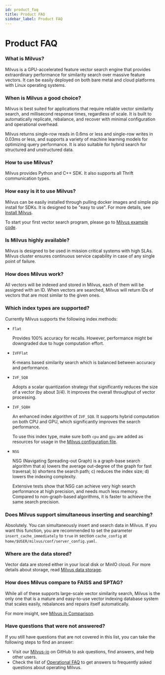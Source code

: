```yaml
---
id: product_faq
title: Product FAQ
sidebar_label: Product FAQ
---
```


# Product FAQ

### What is Milvus?

Milvus is a GPU-accelerated feature vector search engine that provides extraordinary performance for similarity search over massive feature vectors. It can be easily deployed on both bare metal and cloud platforms with Linux operating systems.

### When is Milvus a good choice?

Milvus is best suited for applications that require reliable vector similarity search, and millisecond response times, regardless of scale. It is built to automatically replicate, rebalance, and recover with minimal configuration and operational overhead. 

Milvus returns single-row reads in 0.6ms or less and single-row writes in 0.03ms or less, and supports a variety of machine learning models for optimizing query performance. It is also suitable for hybrid search for structured and unstructured data.

### How to use Milvus?

Milvus provides Python and C++ SDK. It also supports all Thrift communication types.

### How easy is it to use Milvus?

Milvus can be easily installed through pulling docker images and simple pip install for SDKs. It is designed to be "easy to use". For more details, see [Install Milvus](userguide/install_milvus.md).

To start your first vector search program, please go to [Milvus example code](userguide/example_code.md).

### Is Milvus highly available?

Milvus is designed to be used in mission critical systems with high SLAs. Milvus cluster ensures continuous service capability in case of any single point of failure.

### How does Milvus work?

All vectors will be indexed and stored in Milvus, each of them will be assigned with an ID. When vectors are searched, Milvus will return IDs of vectors that are most similar to the given ones.

### Which index types are supported?

Currently Milvus supports the following index methods:

- `Flat`

  Provides 100% accuracy for recalls. However, performance might be downgraded due to huge computation effort.

- `IVFFlat`

  K-means based similarity search which is balanced between accuracy and performance.

- `IVF_SQ8`

  Adopts a scalar quantization strategy that significantly reduces the size of a vector (by about 3/4). It improves the overall throughput of vector processing.

- `IVF_SQ8H`

  An enhanced index algorithm of `IVF_SQ8`. It supports hybrid computation on both CPU and GPU, which significantly improves the search performance. 
  
  To use this index type, make sure both `cpu` and `gpu` are added as resources for usage in the [Milvus configuration file](../reference/milvus_config.md). 
  
- `NSG`

  NSG (Navigating Spreading-out Graph) is a graph-base search algorithm that a) lowers the average out-degree of the graph for fast traversal; b) shortens the search path; c) reduces the index size; d) lowers the indexing complexity. 

  Extensive tests show that NSG can achieve very high search performance at high precision, and needs much less memory. Compared to non-graph-based algorithms, it is faster to achieve the same search precision.  

### Does Milvus support simultaneous inserting and searching?

Absolutely. You can simultaneously insert and search data in Milvus. If you want this function, you are recommended to set the parameter `insert_cache_immediately` to `true` in section `cache_config` at `home/$USER/milvus/conf/server_config.yaml`.

### Where are the data stored?

Vector data are stored either in your local disk or MinIO cloud. For more details about storage, read [Milvus data storage](../reference/data_store.md).

### How does Milvus compare to FAISS and SPTAG?

While all of these supports large-scale vector similarity search, Milvus is the only one that is a mature and easy-to-use vector indexing database system that scales easily, rebalances and repairs itself automatically.

For more insight, see [Milvus in Comparison](../reference/comparison.md). 

### Have questions that were not answered?
If you still have questions that are not covered in this list, you can take the following steps to find an answer:

- Visit our [Milvus-io](https://github.com/milvus-io) on GitHub to ask questions, find answers, and help other users.
- Check the list of [Operational FAQ](operational_faq.md) to get answers to frequently asked questions about operating Milvus.

